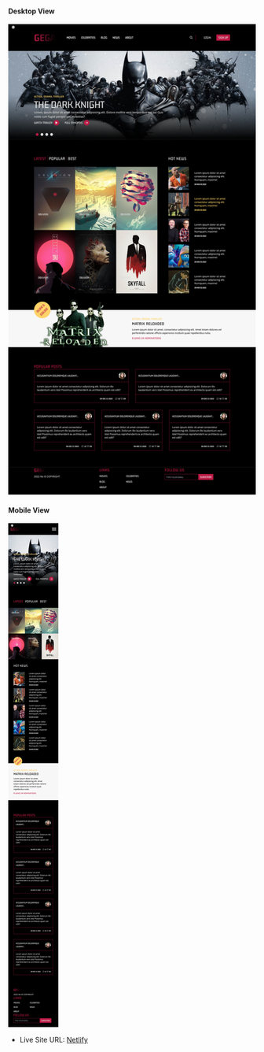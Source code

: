 #### Desktop View

<img src="./images/tailwind-gega-project-desktop.png" alt="">

#### Mobile View

<img src="./images/tailwind-gega-project-mobile.png" alt="">

- Live Site URL: [Netlify](https://tailwind-gega-project.netlify.app/)
